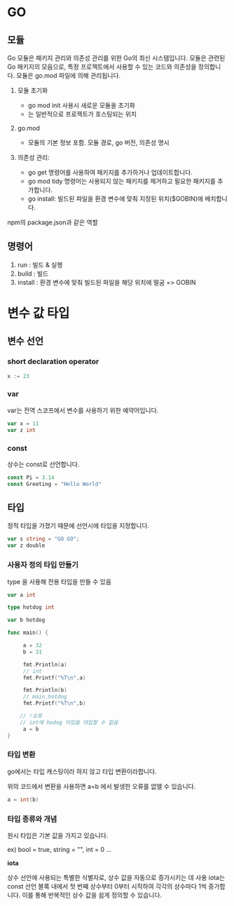 # GO

## 모듈

Go 모듈은 패키지 관리와 의존성 관리를 위한 Go의 최신 시스템입니다.
모듈은 관련된 Go 패키지의 모음으로, 특정 프로젝트에서 사용할 수 있는 코드와 의존성을 정의합니다.
모듈은 go.mod 파일에 의해 관리됩니다.

1.  모듈 초기화

    - go mod init <module-path> 사용시 새로운 모듈을 초기화
    - <module-path> 는 일반적으로 프로젝트가 호스팅되는 위치

2.  go.mod

    - 모듈의 기본 정보 포함. 모듈 경로, go 버전, 의존성 명시

3.  의존성 관리:
    - go get <package> 명령어를 사용하여 패키지를 추가하거나 업데이트합니다.
    - go mod tidy 명령어는 사용되지 않는 패키지를 제거하고 필요한 패키지를 추가합니다.
    - go install: 빌드된 파일을 환경 변수에 맞춰 지정된 위치($GOBIN)에 배치합니다.

npm의 package.json과 같은 역할

## 명령어

1. run : 빌드 & 실행
2. build : 빌드
3. install : 환경 변수에 맞춰 빌드된 파일을 해당 위치에 떨굼 => GOBIN

# 변수 값 타입

## 변수 선언

### short declaration operator

```go
x := 23
```

### var

var는 전역 스코프에서 변수를 사용하기 위한 예약어입니다.

```go
var x = 11
var z int
```

### const

상수는 const로 선언합니다.

```go
const Pi = 3.14
const Greeting = "Hello World"
```

## 타입

정적 타입을 가졌기 때문에 선언시에 타입을 지정합니다.

```go
var s string = "GO GO";
var z double
```

### 사용자 정의 타입 만들기

type 을 사용해 전용 타입을 만들 수 있음

```go
var a int

type hotdog int

var b hotdog

func main() {

	 a = 32
	 b = 31

	 fmt.Println(a)
	 // int
	 fmt.Printf("%T\n",a)

	 fmt.Println(b)
	 // main.hotdog
	 fmt.Printf("%T\n",b)

    // !오류
    // int에 hodog 타입을 대입할 수 없음
     a = b
}
```

### 타입 변환

go에서는 타입 캐스팅이라 하지 않고 타입 변환이라합니다.

위의 코드에서 변환을 사용하면 a=b 에서 발생한 오류를 없앨 수 있습니다.

```go
a = int(b)
```

### 타입 종류와 개념

원시 타입은 기본 값을 가지고 있습니다.

ex) bool = true, string = "", int = 0 ...

**iota**

상수 선언에 사용되는 특별한 식별자로, 상수 값을 자동으로 증가시키는 데 사용
iota는 const 선언 블록 내에서 첫 번째 상수부터 0부터 시작하여 각각의 상수마다 1씩 증가합니다. 이를 통해 반복적인 상수 값을 쉽게 정의할 수 있습니다.
